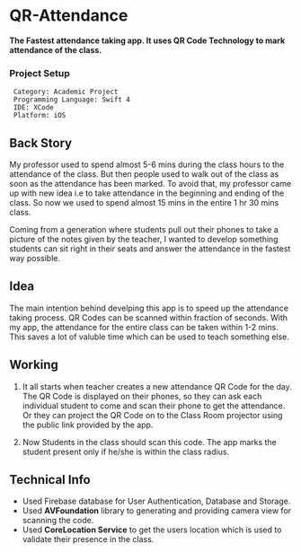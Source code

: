 # QR-Attendance
**The Fastest attendance taking app. It uses QR Code Technology to mark attendance of the class.**


### Project Setup
```
 Category: Academic Project
 Programming Language: Swift 4
 IDE: XCode
 Platform: iOS
 ```
 
 ## Back Story
   My professor used to spend almost 5-6 mins during the class hours to the attendance of the class. 
But then people used to walk out of the class as soon as the attendance has been marked. To avoid 
that, my professor came up with new idea i.e to take attendance in the beginning and ending of the 
class. So now we used to spend almost 15 mins in the entire 1 hr 30 mins class.
 
Coming from a generation where students pull out their phones to take a picture of the notes given by 
the teacher, I wanted to develop something students can sit right in their seats and answer the attendance
in the fastest way possible.


## Idea
   The main intention behind develping this app is to speed up the attendance taking process. QR Codes can 
   be scanned within fraction of seconds. With my app, the attendance for the entire class can be taken 
   within 1-2 mins. This saves a lot of valuble time which can be used to teach something else.
   
   
## Working
   1. It all starts when teacher creates a new attendance QR Code for the day. The QR Code is displayed on 
   their phones, so they can ask each individual student to come and scan their phone to get the attendance. 
   Or they can project the QR Code on to the Class Room projector using the public link provided by the app.
   
   2. Now Students in the class should scan this code. The app marks the student present only if he/she is 
   within the class radius.
   
   
   
   ## Technical Info
   * Used Firebase database for User Authentication, Database and Storage.
   * Used **AVFoundation** library to generating and providing camera view for scanning the code.
   * Used **CoreLocation Service** to get the users location which is used to validate their presence in the class.
   
   
   
   
   
